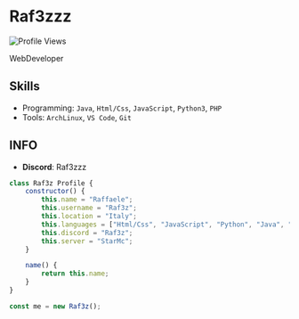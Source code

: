 # Raf3zzz
![Profile Views](https://komarev.com/ghpvc/?username=Raffreddat0&color=blue)

WebDeveloper 

## Skills
- Programming: `Java`, `Html/Css`, `JavaScript`, `Python3`, `PHP`
- Tools: `ArchLinux`, `VS Code`, `Git`

## INFO
- **Discord**: Raf3zzz

```javascript
class Raf3z Profile {
    constructor() {
        this.name = "Raffaele";
        this.username = "Raf3z";
        this.location = "Italy";
        this.languages = ["Html/Css", "JavaScript", "Python", "Java", "PHP"];
        this.discord = "Raf3z";
        this.server = "StarMc";
    }

    name() {
        return this.name;
    }
}

const me = new Raf3z();
